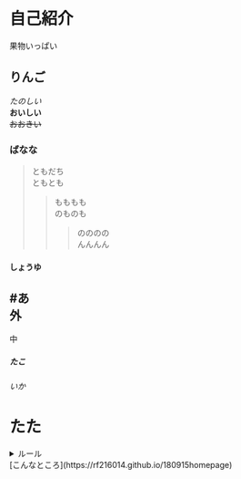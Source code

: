 # 自己紹介 <br>
果物いっぱい <br>
## りんご  
*たのしい* <br>
**おいしい** <br>
~~おおきい~~ <br>
### ばなな <br>
> ともだち  
> ともとも  
>> もももも  
>> のものも  
>>> のののの  
>>> んんんん<br>
#### しょうゆ<br>
#あ<br>
外
---
中
##### たこ <br>
###### いか <br>
# たた  
<details>
  <summary>ルール</summary>
  ・スクショ禁止  <br>
  ・画像加工禁止  <br>
  ・複垢禁止  <br>
  ・外部との交渉は禁止<br>
</details>  
[こんなところ](https://rf216014.github.io/180915homepage)
